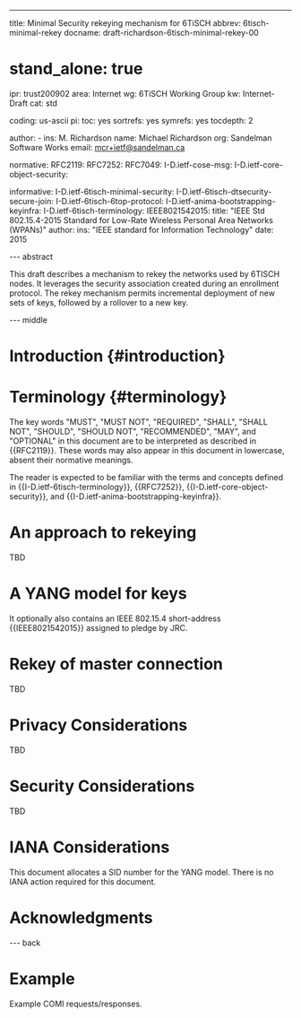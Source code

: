 ---
title: Minimal Security rekeying mechanism for 6TiSCH
abbrev: 6tisch-minimal-rekey
docname: draft-richardson-6tisch-minimal-rekey-00

# stand_alone: true

ipr: trust200902
area: Internet
wg: 6TiSCH Working Group
kw: Internet-Draft
cat: std

coding: us-ascii
pi:
  toc: yes
  sortrefs: yes
  symrefs: yes
  tocdepth: 2

author:
      -
        ins: M. Richardson
        name: Michael Richardson
        org: Sandelman Software Works
        email: mcr+ietf@sandelman.ca

normative:
  RFC2119:
  RFC7252:
  RFC7049:
  I-D.ietf-cose-msg:
  I-D.ietf-core-object-security:

informative:
  I-D.ietf-6tisch-minimal-security:
  I-D.ietf-6tisch-dtsecurity-secure-join:
  I-D.ietf-6tisch-6top-protocol:
  I-D.ietf-anima-bootstrapping-keyinfra:
  I-D.ietf-6tisch-terminology:
  IEEE8021542015:
    title: "IEEE Std 802.15.4-2015 Standard for Low-Rate Wireless Personal Area Networks (WPANs)"
    author:
      ins: "IEEE standard for Information Technology"
    date: 2015


--- abstract

This draft describes a mechanism to rekey the networks used by 6TISCH nodes.
It leverages the security association created during an enrollment protocol.
The rekey mechanism permits incremental deployment of new sets of keys,
followed by a rollover to a new key.

--- middle

# Introduction        {#introduction}


# Terminology          {#terminology}

The key words "MUST", "MUST NOT", "REQUIRED", "SHALL", "SHALL NOT",
"SHOULD", "SHOULD NOT", "RECOMMENDED", "MAY", and "OPTIONAL" in this
document are to be interpreted as described in {{RFC2119}}. These words
may also appear in this document in lowercase, absent their normative meanings.

The reader is expected to be familiar with the terms and concepts defined in
{{I-D.ietf-6tisch-terminology}}, {{RFC7252}},
{{I-D.ietf-core-object-security}}, and {{I-D.ietf-anima-bootstrapping-keyinfra}}.

# An approach to rekeying

TBD

# A YANG model for keys

It optionally also contains an IEEE 802.15.4 short-address
{{IEEE8021542015}} assigned to pledge by JRC.

# Rekey of master connection

TBD

# Privacy Considerations

TBD

# Security Considerations

TBD

# IANA Considerations

This document allocates a SID number for the YANG model.
There is no IANA action required for this document.

# Acknowledgments

--- back

# Example

Example COMI requests/responses.
